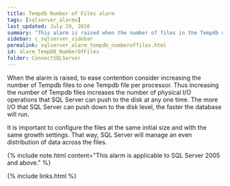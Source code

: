 ```yaml
---
title: Tempdb Number of Files alarm
tags: [sqlserver_alarms]
last_updated: July 29, 2016
summary: "This alarm is raised when the number of files in the Tempdb database is less than the number of processors and the SQL Server is experiencing contention on Tempdb."
sidebar: c_sqlserver_sidebar
permalink: sqlserver_alarm_tempdb_numberoffiles.html
id: alarm_TempDB_NumberOfFiles
folder: ConnectSQLServer
---
```





When the alarm is raised, to ease contention consider increasing the number of Tempdb files to one Tempdb file per processor. Thus increasing the number of Tempdb files increases the number of physical I/O operations that SQL Server can push to the disk at any one time. The more I/O that SQL Server can push down to the disk level, the faster the database will run.

It is important to configure the files at the same initial size and with the same growth settings. That way, SQL Server will manage an even distribution of data across the files.

{% include note.html content="This alarm is applicable to SQL Server 2005 and above." %}

 {% include links.html %}
